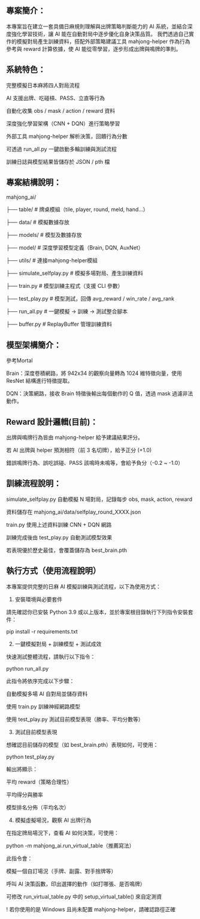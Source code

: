 ## 專案簡介：

  本專案旨在建立一套具備日麻規則理解與出牌策略判斷能力的 AI 系統，並結合深度強化學習技術，讓 AI 能在自動對局中逐步優化自身決策品質。
  我們透過自己實作的模擬對局產生訓練資料，搭配外部策略建議工具 mahjong-helper 作為行為參考與 reward 計算依據，使 AI 能從零學習，逐步形成出牌與鳴牌的準則。
  
## 系統特色：

  完整模擬日本麻將四人對局流程
  
  AI 支援出牌、吃碰槓、PASS、立直等行為
  
  自動化收集 obs / mask / action / reward 資料
  
  深度強化學習架構（CNN + DQN）進行策略學習
  
  外部工具 mahjong-helper 解析決策，回饋行為分數
  
  可透過 run_all.py 一鍵啟動多輪訓練與測試流程
  
  訓練日誌與模型結果皆儲存於 JSON / pth 檔
  

## 專案結構說明：

mahjong_ai/

├── table/                 # 牌桌模組（tile, player, round, meld, hand...）

├── data/                  # 模擬數據存放

├── models/                # 模型及數據存放

├── model/                 # 深度學習模型定義（Brain, DQN, AuxNet）

├── utils/                 # 連接mahjong-helper模組

├── simulate_selfplay.py   # 模擬多場對局、產生訓練資料

├── train.py               # 模型訓練主程式（支援 CLI 參數）

├── test_play.py           # 模型測試，回傳 avg_reward / win_rate / avg_rank

├── run_all.py             # 一鍵模擬 → 訓練 → 測試整合腳本

├── buffer.py              # ReplayBuffer 管理訓練資料


## 模型架構簡介：

  參考Mortal
  
  Brain：深度卷積網路，將 942x34 的觀察向量轉為 1024 維特徵向量，使用 ResNet 結構進行特徵提取。
  
  DQN：決策網路，接收 Brain 特徵後輸出每個動作的 Q 值，透過 mask 過濾非法動作。


## Reward 設計邏輯(目前)：

  出牌與鳴牌行為皆由 mahjong-helper 給予建議結果評分。
  
  若 AI 出牌與 helper 預測相符（前 3 名切牌），給予正分 (+1.0)
  
  錯誤鳴牌行為、誤吃誤碰、PASS 該鳴時未鳴等，會給予負分（-0.2 ~ -1.0）
  

## 訓練流程說明：

  simulate_selfplay.py 自動模擬 N 場對局，記錄每步 obs, mask, action, reward
  
  資料儲存在 mahjong_ai/data/selfplay_round_XXXX.json
  
  train.py 使用上述資料訓練 CNN + DQN 網路
  
  訓練完成後由 test_play.py 自動測試模型效果
  
  若表現優於歷史最佳，會覆蓋儲存為 best_brain.pth
  

## 執行方式（使用流程說明）
  本專案提供完整的日麻 AI 模擬訓練與測試流程，以下為使用方式：
  
  1. 安裝環境與必要套件

  請先確認你已安裝 Python 3.9 或以上版本，並於專案根目錄執行下列指令安裝套件：
  
  pip install -r requirements.txt
  
  2. 一鍵模擬對局 + 訓練模型 + 測試成效

  快速測試整體流程，請執行以下指令：

  python run_all.py
  
  此指令將依序完成以下步驟：
  
  自動模擬多場 AI 自對局並儲存資料
  
  使用 train.py 訓練神經網路模型
  
  使用 test_play.py 測試目前模型表現（勝率、平均分數等）
  
  
  3. 測試目前模型表現

  想確認目前儲存的模型（如 best_brain.pth）表現如何，可使用：
  
  python test_play.py

  輸出將顯示：

  平均 reward（策略合理性）
  
  平均得分與勝率
  
  模型排名分佈（平均名次）
  
  
  4. 模擬虛擬場況，觀察 AI 出牌行為

  在指定牌局場況下，查看 AI 如何決策，可使用：
  
  python -m mahjong_ai.run_virtual_table（推薦寫法）
  
  此指令會：
  
  模擬一個自訂場況（手牌、副露、對手捨牌等）

  呼叫 AI 決策函數，印出選擇的動作（如打哪張、是否鳴牌）
  
  可修改 run_virtual_table.py 中的 setup_virtual_table() 來自定測資

  
  ! 若你使用的是 Windows 且尚未配置 mahjong-helper，請確認路徑正確
